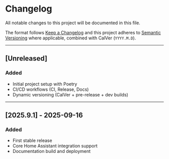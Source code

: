 # Changelog

All notable changes to this project will be documented in this file.

The format follows [Keep a Changelog](https://keepachangelog.com/en/1.1.0/)
and this project adheres to [Semantic Versioning](https://semver.org/) where applicable, combined with CalVer (`YYYY.M.D`).

---

## [Unreleased]

### Added
- Initial project setup with Poetry
- CI/CD workflows (CI, Release, Docs)
- Dynamic versioning (CalVer + pre-release + dev builds)

---

## [2025.9.1] - 2025-09-16

### Added
- First stable release
- Core Home Assistant integration support
- Documentation build and deployment
